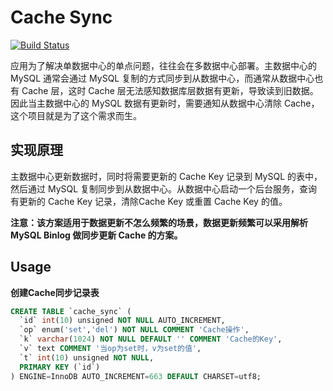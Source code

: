 Cache Sync
==========

[![Build Status](https://travis-ci.org/codeages/cache-sync.svg?branch=master)](https://travis-ci.org/codeages/cache-sync)

应用为了解决单数据中心的单点问题，往往会在多数据中心部署。主数据中心的 MySQL 通常会通过 MySQL 复制的方式同步到从数据中心，而通常从数据中心也有 Cache 层，这时 Cache 层无法感知数据库层数据有更新，导致读到旧数据。因此当主数据中心的 MySQL 数据有更新时，需要通知从数据中心清除 Cache，这个项目就是为了这个需求而生。

## 实现原理

主数据中心更新数据时，同时将需要更新的 Cache Key 记录到 MySQL 的表中，然后通过 MySQL 复制同步到从数据中心。从数据中心启动一个后台服务，查询有更新的 Cache Key 记录，清除Cache Key 或重置 Cache Key 的值。

**注意：该方案适用于数据更新不怎么频繁的场景，数据更新频繁可以采用解析 MySQL Binlog 做同步更新 Cache 的方案。**

## Usage

**创建Cache同步记录表**

```sql
CREATE TABLE `cache_sync` (
  `id` int(10) unsigned NOT NULL AUTO_INCREMENT,
  `op` enum('set','del') NOT NULL COMMENT 'Cache操作',
  `k` varchar(1024) NOT NULL DEFAULT '' COMMENT 'Cache的Key',
  `v` text COMMENT '当op为set时，v为set的值',
  `t` int(10) unsigned NOT NULL,
  PRIMARY KEY (`id`)
) ENGINE=InnoDB AUTO_INCREMENT=663 DEFAULT CHARSET=utf8;
```
